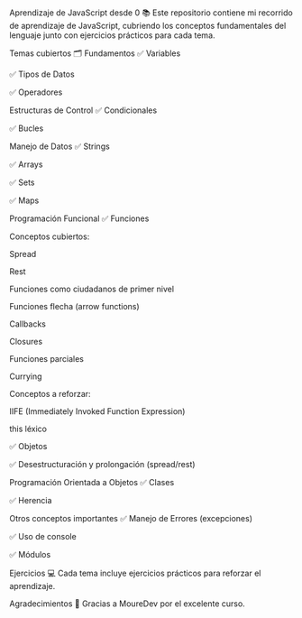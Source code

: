 Aprendizaje de JavaScript desde 0 📚
Este repositorio contiene mi recorrido de aprendizaje de JavaScript, cubriendo los conceptos fundamentales del lenguaje junto con ejercicios prácticos para cada tema.

Temas cubiertos 🗂️
Fundamentos
✅ Variables

✅ Tipos de Datos

✅ Operadores

Estructuras de Control
✅ Condicionales

✅ Bucles

Manejo de Datos
✅ Strings

✅ Arrays

✅ Sets

✅ Maps

Programación Funcional
✅ Funciones

Conceptos cubiertos:

Spread

Rest

Funciones como ciudadanos de primer nivel

Funciones flecha (arrow functions)

Callbacks

Closures

Funciones parciales

Currying

Conceptos a reforzar:

IIFE (Immediately Invoked Function Expression)

this léxico

✅ Objetos

✅ Desestructuración y prolongación (spread/rest)

Programación Orientada a Objetos
✅ Clases

✅ Herencia

Otros conceptos importantes
✅ Manejo de Errores (excepciones)

✅ Uso de console

✅ Módulos

Ejercicios 💻
Cada tema incluye ejercicios prácticos para reforzar el aprendizaje.

Agradecimientos 🙌
Gracias a MoureDev por el excelente curso.
